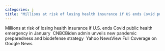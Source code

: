 ```yaml
---
categories: j
title: "Millions at risk of losing health insurance if US ends Covid public health emergency in January  CNBC"
---
```

Millions at risk of losing health insurance if U.S. ends Covid public health emergency in January&nbsp;&nbsp;CNBCBiden admin unveils new pandemic preparedness and biodefense strategy&nbsp;&nbsp;Yahoo NewsView Full Coverage on Google News